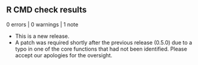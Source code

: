 ## R CMD check results

0 errors | 0 warnings | 1 note

* This is a new release.
* A patch was required shortly after the previous release (0.5.0) due to a typo in one of the core functions that had not been identified. Please accept our apologies for the oversight.
